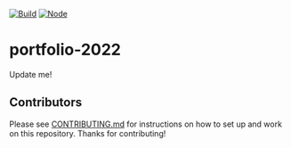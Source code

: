 [![Build](https://github.com/netlify/portfolio-2022/workflows/Build/badge.svg)](https://github.com/netlify/portfolio-2022/actions)
[![Node](https://img.shields.io/node/v/@netlify/portfolio-2022.svg?logo=node.js)](https://www.npmjs.com/package/@netlify/portfolio-2022)

# portfolio-2022

Update me!

## Contributors

Please see [CONTRIBUTING.md](./CONTRIBUTING.md) for instructions on how to set up and work on this repository. Thanks
for contributing!
